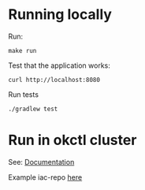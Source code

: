 # Running locally

Run:

```shell
make run
```

Test that the application works:
```shell
curl http://localhost:8080
```

Run tests
```shell
./gradlew test
```

# Run in okctl cluster

See: [Documentation](https://okctl.io/help/setup-reference-app/)

Example iac-repo [here](https://github.com/oslokommune/okctl-reference-iac)